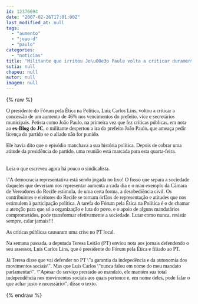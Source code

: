 ```yaml
---
id: 12376694
date: "2007-02-26T17:01:00Z"
last_modified_at: null
tags:
  - "aumento"
  - "joao-d"
  - "paulo"
categories:
  - "noticias"
title: "Militante que irritou Jo\u00e3o Paulo volta a criticar duramente aumento de 46%"
sutia: null
chapeu: null
autor: null
imagem: null
---
```

{% raw %}
<p><P><FONT face=Verdana>O presidente do Fórum pela Ética na Política, Luiz Carlos Lins, voltou a criticar a concessão de um aumento de 46% nos vencimentos do prefeito, vice e secretários municipais. Petista como João Paulo, na primeira vez que fez críticas públicas, em nota ao <STRONG>ex-Blog do JC</STRONG>, o militante despertou a ira do prefeito João Paulo, que ameaça pedir licença do partido se o aliado não for punido. </FONT></P></p>
<p><P><FONT face=Verdana>Ele havia dito que o episódio manchava a sua história política. Depois de cobrar uma atitude da presidência do partido, uma reunião está marcada para esta quarta-feira.</FONT></P></p>
<p><P><BR><FONT face=Verdana>Leia o que escreveu agora há pouco o sindicalista.</FONT></P></p>
<p><P><FONT face=Verdana>\"A democracia representativa está sendo jogada no lixo! O fosso que separa a sociedade daqueles que deveriam nos representar aumenta a cada dia e o mau exemplo da Câmara de Vereadores do Recife estimula, de uma certa forma, a desobediência civil. Os contribuintes e eleitores do Recife se tornam órfãos de representação e atitudes que nos estimulem à participação política. A tarefa do Fórum pela Ética na Política é o de chamar a atenção para que só a organização e luta do povo, e o apoio de alguns mandatários comprometidos, pode transformar efetivamente a sociedade. Lutar como nunca, resistir sempre, calar jamais!!! </FONT></P></p>
<p><P><FONT face=Verdana>As críticas públicas causaram uma crise no PT local.</FONT></P></p>
<p><P><FONT face=Verdana>Na semana passada, a deputada Teresa Leitão (PT) enviou nota aos jornais defendendo o seu assessor, Luís Carlos Lins, que é presidente do Fórum pela Ética e filiado ao PT. </FONT></P></p>
<p><P><FONT face=Verdana>Já Teresa disse que vai defender no PT \"a garantia da indepedência e da autonomia dos movimentos sociais\". Mas que Luís Carlos \"nunca falou em nome do meu mandato parlamentar\". \"Apesar do serviço prestado ao mandato, ele mantém sua total independência nos movimentos sociais aos quais pertence e, em nome deles, pode falar o que achar justo e necessário\", disse o texto.</FONT></P> </p>
{% endraw %}
